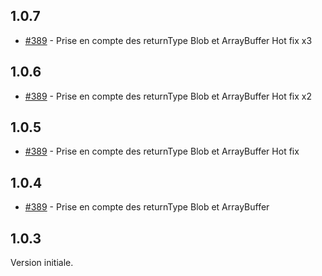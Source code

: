 
## 1.0.7

- [#389](https://github.com/klee-contrib/topmodel/pull/389) - Prise en compte des returnType Blob et ArrayBuffer Hot fix x3

## 1.0.6

- [#389](https://github.com/klee-contrib/topmodel/pull/389) - Prise en compte des returnType Blob et ArrayBuffer Hot fix x2

## 1.0.5

- [#389](https://github.com/klee-contrib/topmodel/pull/389) - Prise en compte des returnType Blob et ArrayBuffer Hot fix

## 1.0.4

- [#389](https://github.com/klee-contrib/topmodel/pull/389) - Prise en compte des returnType Blob et ArrayBuffer

## 1.0.3

Version initiale.
